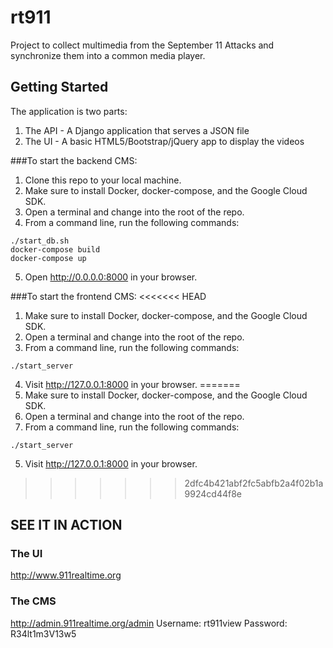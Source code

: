 # rt911

Project to collect multimedia from the September 11 Attacks and synchronize them into a common media player.

## Getting Started

The application is two parts:
1. The API - A Django application that serves a JSON file
2. The UI - A basic HTML5/Bootstrap/jQuery app to display the videos

###To start the backend CMS:
1. Clone this repo to your local machine.
2. Make sure to install Docker, docker-compose, and the Google Cloud SDK.
3. Open a terminal and change into the root of the repo.
4. From a command line, run the following commands: 
```cd backend
./start_db.sh
docker-compose build
docker-compose up
```
5. Open http://0.0.0.0:8000 in your browser.

###To start the frontend CMS:
<<<<<<< HEAD
1. Make sure to install Docker, docker-compose, and the Google Cloud SDK.
2. Open a terminal and change into the root of the repo.
3. From a command line, run the following commands: 
```cd frontend
./start_server
```
4. Visit http://127.0.0.1:8000 in your browser.
=======
2. Make sure to install Docker, docker-compose, and the Google Cloud SDK.
3. Open a terminal and change into the root of the repo.
4. From a command line, run the following commands: 
```cd frontend
./start_server
```
5. Visit http://127.0.0.1:8000 in your browser.
>>>>>>> 2dfc4b421abf2fc5abfb2a4f02b1a9924cd44f8e


## SEE IT IN ACTION
### The UI
http://www.911realtime.org

### The CMS
http://admin.911realtime.org/admin
Username: rt911view
Password: R34lt1m3V13w5